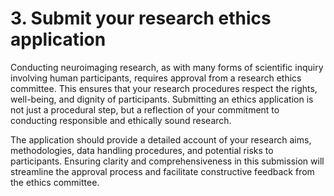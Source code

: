 # 3. Submit your research ethics application

Conducting neuroimaging research, as with many forms of scientific inquiry involving human participants, requires approval from a research ethics committee. This ensures that your research procedures respect the rights, well-being, and dignity of participants. Submitting an ethics application is not just a procedural step, but a reflection of your commitment to conducting responsible and ethically sound research.

The application should provide a detailed account of your research aims, methodologies, data handling procedures, and potential risks to participants. Ensuring clarity and comprehensiveness in this submission will streamline the approval process and facilitate constructive feedback from the ethics committee.

